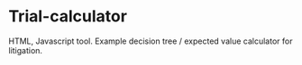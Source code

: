 # Trial-calculator
HTML, Javascript tool. Example decision tree / expected value calculator for litigation.
